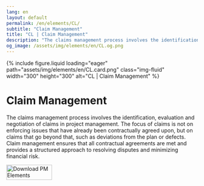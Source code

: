 ```yaml
---
lang: en
layout: default
permalink: /en/elements/CL/
subtitle: "Claim Management"
title: "CL | Claim Management"
description: "The claims management process involves the identification, evaluation and negotiation of claims in project management. The focus of claims is not on enforcing issues that have already been contractually agreed upon, but on claims that go beyond that, such as deviations from the plan or defects. Claim management ensures that all contractual agreements are met and provides a structured approach to resolving disputes and minimizing financial risk."
og_image: /assets/img/elements/en/CL.og.png
---
```


{% include figure.liquid loading="eager" path="assets/img/elements/en/CL.card.png" class="img-fluid" width="300" height="300" alt="CL | Claim Management" %}

# Claim Management

The claims management process involves the identification, evaluation and negotiation of claims in project management. The focus of claims is not on enforcing issues that have already been contractually agreed upon, but on claims that go beyond that, such as deviations from the plan or defects. Claim management ensures that all contractual agreements are met and provides a structured approach to resolving disputes and minimizing financial risk.

<a href="https://apps.apple.com/app/apple-store/id6738084498?pt=127441684&ct=website&mt=8">
  <img src="{{ "assets/img/en/appstore.png" | relative_url }}" width="120" height="40" alt="Download PM Elements">
</a>
